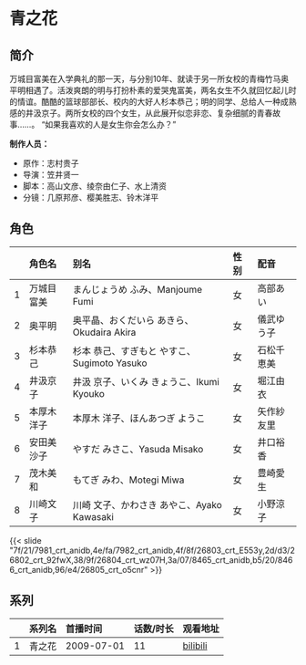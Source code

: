 # 青之花


## 简介

万城目富美在入学典礼的那一天，与分别10年、就读于另一所女校的青梅竹马奥平明相遇了。活泼爽朗的明与打扮朴素的爱哭鬼富美，两名女生不久就回忆起儿时的情谊。酷酷的篮球部部长、校内的大好人杉本恭己；明的同学、总给人一种成熟感的井汲京子。两所女校的四个女生，从此展开似恋非恋、复杂细腻的青春故事……。
“如果我喜欢的人是女生你会怎么办？”

**制作人员：**
- 原作：志村贵子
- 导演：笠井贤一
- 脚本：高山文彦、绫奈由仁子、水上清资
- 分镜：几原邦彦、樱美胜志、铃木洋平

## 角色

|     |   角色名   |   别名  | 性别 |  配音  |
|:--- |:------  |:----      |:---  |:--   |
| 1 | 万城目富美 | まんじょうめ ふみ、Manjoume Fumi | 女 | 高部あい |
| 2 | 奥平明 | 奥平晶、おくだいら あきら、Okudaira Akira | 女 | 儀武ゆう子 |
| 3 | 杉本恭己 | 杉本 恭己、すぎもと やすこ、Sugimoto Yasuko | 女 | 石松千恵美 |
| 4 | 井汲京子 | 井汲 京子、いくみ きょうこ、Ikumi Kyouko | 女 | 堀江由衣 |
| 5 | 本厚木洋子 | 本厚木 洋子、ほんあつぎ ようこ | 女 | 矢作紗友里 |
| 6 | 安田美沙子 | やすだ みさこ、Yasuda Misako | 女 | 井口裕香 |
| 7 | 茂木美和 | もてぎ みわ、Motegi Miwa | 女 | 豊崎愛生 |
| 8 | 川崎文子 | 川崎 文子、かわさき あやこ、Ayako Kawasaki | 女 | 小野涼子 |

{{< slide "7f/21/7981_crt_anidb,4e/fa/7982_crt_anidb,4f/8f/26803_crt_E553y,2d/d3/26802_crt_92fwX,38/9f/26804_crt_wz07H,3a/07/8465_crt_anidb,b5/20/8466_crt_anidb,96/e4/26805_crt_o5cnr" >}}

## 系列

|     |   系列名   |   首播时间  | 话数/时长  | 观看地址 |
|:---  |:------    |:----      |:---       |:---  |
| 1 | 青之花 | 2009-07-01 | 11 | [bilibili](https://www.bilibili.com/bangumi/play/ep20667)  |



